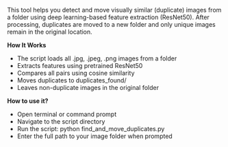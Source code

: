 This tool helps you detect and move visually similar (duplicate) images from a folder using deep learning-based feature extraction (ResNet50). After processing, duplicates are moved to a new folder and only unique images remain in the original location.

**How It Works**

* The script loads all .jpg, .jpeg, .png images from a folder
* Extracts features using pretrained ResNet50
* Compares all pairs using cosine similarity
* Moves duplicates to duplicates_found/
* Leaves non-duplicate images in the original folder

**How to use it?**

* Open terminal or command prompt
* Navigate to the script directory
* Run the script: python find_and_move_duplicates.py
* Enter the full path to your image folder when prompted
